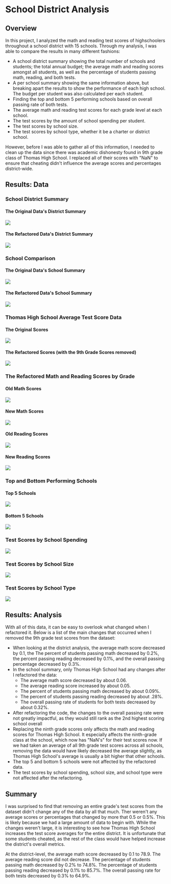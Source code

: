 # School District Analysis

## Overview
In this project, I analyzed the math and reading test scores of highschoolers throughout a school district with 15 schools. Through my analysis, I was able to compare the results in many different fashions:

- A school district summary showing the total number of schools and students; the total annual budget; the average math and reading scores amongst all students, as well as the percentage of students passing math, reading, and both tests.
- A per school summary showing the same information above, but breaking apart the results to show the performance of each high school. The budget per student was also calculated per each student.
- Finding the top and bottom 5 performing schools based on overall passing rate of both tests.
- The average math and reading test scores for each grade level at each school.
- The test scores by the amount of school spending per student.
- The test scores by school size.
- The test scores by school type, whether it be a charter or district school.

However, before I was able to gather all of this information, I needed to clean up the data since there was academic dishonesty found in 9th grade class of Thomas High School. I replaced all of their scores with "NaN" to ensure that cheating didn't influence the average scores and percentages district-wide.

## Results: Data
### School District Summary
#### The Original Data's District Summary
![](Resources/Old%20District%20Analysis.PNG)
#### The Refactored Data's District Summary
![](Resources/New%20District%20Analysis.PNG)

### School Comparison
#### The Original Data's School Summary
![](Resources/Old%20School%20Summary.PNG)
#### The Refactored Data's School Summary
![](Resources/New%20School%20Summary.PNG)

### Thomas High School Average Test Score Data
#### The Original Scores
![](Resources/Old%20Thomas%20High%20School.PNG)
#### The Refactored Scores (with the 9th Grade Scores removed)
![](Resources/New%20Thomas%20High%20School.PNG)

### The Refactored Math and Reading Scores by Grade
#### Old Math Scores
![](Resources/Old%20Math%20Scores%20by%20Grade.PNG)
#### New Math Scores
![](Resources/New%20Math%20Scores%20by%20Grade.PNG)
#### Old Reading Scores
![](Resources/Old%20Reading%20Scores%20by%20Grade.PNG)
#### New Reading Scores
![](Resources/New%20Reading%20Scores%20by%20Grade.PNG)

### Top and Bottom Performing Schools
#### Top 5 Schools
![](Resources/Top%205%20Schools.PNG)
#### Bottom 5 Schools
![](Resources/Bottom%205%20Schools.PNG)

### Test Scores by School Spending
![](Resources/New%20Spending%20per%20Student.PNG)

### Test Scores by School Size
![](Resources/New%20School%20Size.PNG)

### Test Scores by School Type
![](Resources/New%20School%20Type.PNG)

## Results: Analysis
With all of this data, it can be easy to overlook what changed when I refactored it. Below is a list of the main changes that occurred when I removed the 9th grade test scores from the dataset:
- When looking at the district analysis, the average math score decreased by 0.1, the The percent of students passing math decreased by 0.2%, the percent passing reading decreased by 0.1%, and the overall passing percentage decreased by 0.3%.
- In the school summary, only Thomas High School had any changes after I refactored the data:
  - The average math score decreased by about 0.06.
  - The average reading score increased by about 0.05.
  - The percent of students passing math decreased by about 0.09%.
  - The percent of students passing reading decreased by about .28%.
  - The overall passing rate of students for both tests decreased by about 0.32%.
- After refactoring the code, the changes to the overall passing rate were not greatly impactful, as they would still rank as the 2nd highest scoring school overall
- Replacing the ninth grade scores only affects the math and reading scores for Thomas High School. It especially affects the ninth-grade class at the school, which now has "NaN's" for their test scores now. If we had taken an average of all 9th grade test scores across all schools, removing the data would have likely decreased the average slightly, as Thomas High School's average is usually  a bit higher that other schools.
- The top 5 and bottom 5 schools were not affected by the refactored data.
- The test scores by school spending, school size, and school type were not affected after the refactoring.

## Summary
I was surprised to find that removing an entire grade's test scores from the dataset didn't change any of the data by all that much. Ther weren't any average scores or percentages that changed by more that 0.5 or 0.5%. This is likely because we had a large amount of data to begin with. While the changes weren't large, it is interesting to see how Thomas High School increases the test score averages for the entire district. It is unfortunate that some students cheated, as the rest of the class would have helped increase the district's overall metrics. 

At the district-level, the average math score decreased by 0.1 to 78.9. The average reading score did not decrease. The percentage of students passing math decreased by 0.2% to 74.8%. The percentage of students passing reading decreased by 0.1% to 85.7%. The overall passing rate for both tests decreased by 0.3% to 64.9%.
